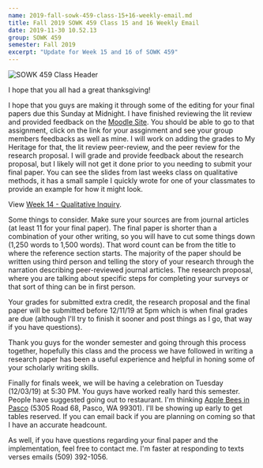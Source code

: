 ```yaml
---
name: 2019-fall-sowk-459-class-15+16-weekly-email.md
title: Fall 2019 SOWK 459 Class 15 and 16 Weekly Email
date: 2019-11-30 10.52.13
group: SOWK 459
semester: Fall 2019
excerpt: "Update for Week 15 and 16 of SOWK 459"
---
```


![SOWK 459 Class Header](https://jacobrcampbell.com/assets/media/class-header-sowk-459-research-methods.png "SOWK 459 Class Header")

I hope that you all had a great thanksgiving!

I hope that you guys are making it through some of the editing for your final papers due this Sunday at Midnight. I have finished reviewing the lit  review and provided feedback on the [Moodle Site](https://jcampbell.moodlecloud.com/). You should be able to go to that assignment, click on the link for your assginment and see your group members feedbacks as well as mine. I will work on adding the grades to My Heritage for that, the lit review peer-review, and the peer review for the research proposal. I will grade and provide feedback about the research proposal, but I likely will not get it done prior to you needing to submit your final paper. You can see the slides from last weeks class on qualitative methods, it has a small sample I quickly wrote for one of your classmates to provide an example for how it might look.

<p data-notist="campjacob/Qy2rUH" data-ratio="4:3">View <a href="https://presentations.jacobrcampbell.com/Qy2rUH">Week 14 - Qualitative Inquiry</a>.</p><script async src="https://on.notist.cloud/embed/002.js"></script>

Some things to consider. Make sure your sources are from journal articles (at least 11 for your final paper). The final paper is shorter than a combination of your other writing, so you will have to cut some things down (1,250 words to 1,500 words). That word count can be from the title to where the reference section starts. The majority of the paper should be written using third person and telling the story of your research through the narration describing peer-reviewed journal articles. The research proposal, where you are talking about specific steps for completing your surveys or that sort of thing can be in first person.

Your grades for submitted extra credit, the research proposal and the final paper will be submitted before 12/11/19 at 5pm which is when final grades are due (although I'll try to finish it sooner and post things as I go, that way if you have questions).

Thank you guys for the wonder semester and going through this process together, hopefully this class and the process we have followed in writing a research paper has been a useful experience and helpful in honing some of your scholarly writing skills.

Finally for finals week, we will be having a celebration on Tuesday (12/03/19) at 5:30 PM. You guys have worked really hard this semester. People have suggested going out to restaurant. I'm thinking [Apple Bees in Pasco](https://www.applebees.com/en/restaurants-pasco-wa/5305-road-68-84018) (5305 Road 68, Pasco, WA 99301). I'll be showing up early to get tables reserved. If you can email back if you are planning on coming so that I have an accurate headcount.

As well, if you have questions regarding your final paper and the implementation, feel free to contact me. I'm faster at responding to texts verses emails (509) 392-1056.
